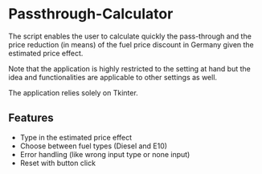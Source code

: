 # Passthrough-Calculator

The script enables the user to calculate quickly the pass-through and the price reduction (in means) of the fuel price discount in Germany given the estimated price effect.

Note that the application is highly restricted to the setting at hand but the idea and functionalities are applicable to other settings as well.

The application relies solely on Tkinter.

## Features

- Type in the estimated price effect
- Choose between fuel types (Diesel and E10)
- Error handling (like wrong input type or none input)
- Reset with button click
